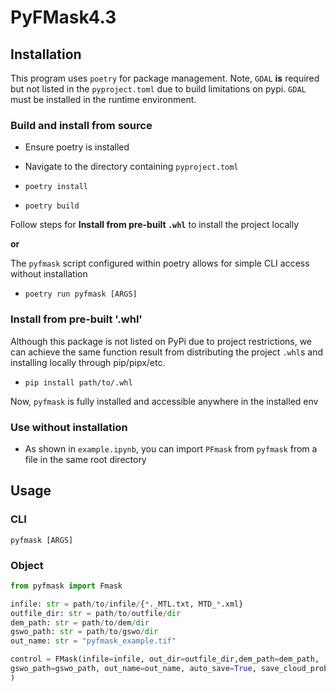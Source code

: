 # PyFMask4.3

## Installation

This program uses `poetry` for package management. Note, `GDAL` **is** required but not listed in the `pyproject.toml` due to build limitations on pypi. `GDAL` must be installed in the runtime environment.

### Build and install from source

- Ensure poetry is installed

- Navigate to the directory containing `pyproject.toml`

- `poetry install`

- `poetry build`

Follow steps for **Install from pre-built `.whl`** to install the project locally

**or**

The `pyfmask` script configured within poetry allows for simple CLI access without installation

- `poetry run pyfmask [ARGS]`

### Install from pre-built '.whl'

Although this package is not listed on PyPi due to project restrictions, we can achieve the same function result from distributing the project `.whl`s and installing locally through pip/pipx/etc.

- `pip install path/to/.whl`

Now, `pyfmask` is fully installed and accessible anywhere in the installed env

### Use without installation

- As shown in `example.ipynb`, you can import `PFmask` from `pyfmask` from a file in the same root directory

## Usage

### CLI

```shell
pyfmask [ARGS]
```

### Object

```python
from pyfmask import Fmask

infile: str = path/to/infile/{*._MTL.txt, MTD_*.xml}
outfile_dir: str = path/to/outfile/dir
dem_path: str = path/to/dem/dir
gswo_path: str = path/to/gswo/dir
out_name: str = "pyfmask_example.tif"

control = FMask(infile=infile, out_dir=outfile_dir,dem_path=dem_path, 
gswo_path=gswo_path, out_name=out_name, auto_save=True, save_cloud_prob=False, auto_run=True
)

```
